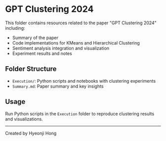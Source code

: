 # GPT Clustering 2024

This folder contains resources related to the paper "GPT Clustering 2024" including:

- Summary of the paper
- Code implementations for KMeans and Hierarchical Clustering
- Sentiment analysis integration and visualization
- Experiment results and notes

## Folder Structure

- `Execution/`: Python scripts and notebooks with clustering experiments
- `Summary.md`: Paper summary and key insights

## Usage

Run Python scripts in the `Execution` folder to reproduce clustering results and visualizations.

---

Created by Hyeonji Hong

